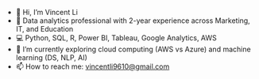 - 👋 Hi, I’m Vincent Li
- 👀 Data analytics professional with 2-year experience across Marketing, IT, and Education
- :computer: Python, SQL, R, Power BI, Tableau, Google Analytics, AWS
- 🌱 I’m currently exploring cloud computing (AWS vs Azure) and machine learning (DS, NLP, AI)
- 📫 How to reach me: vincentli9610@gmail.com

<!---
VinceLM96/VinceLM96 is a ✨ special ✨ repository because its `README.md` (this file) appears on your GitHub profile.
You can click the Preview link to take a look at your changes.
--->

